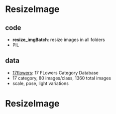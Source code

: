 # ResizeImage

## code
* **resize_imgBatch**: resize images in all folders
* PIL 

## data
* [17flowers](http://www.robots.ox.ac.uk/~vgg/data/flowers/17/): 17 FLowers Category Database
* 17 category, 80 images/class, 1360 total images
* scale, pose, light variations

# ResizeImage
